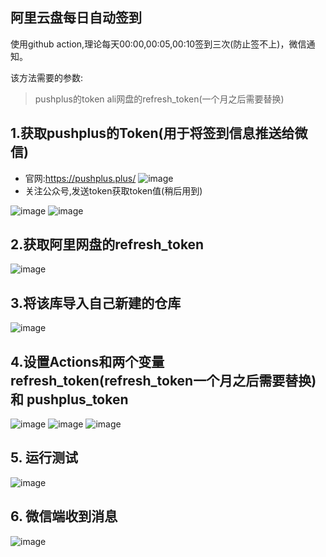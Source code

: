 ## 阿里云盘每日自动签到
使用github action,理论每天00:00,00:05,00:10签到三次(防止签不上)，微信通知。

该方法需要的参数:
> pushplus的token
> ali网盘的refresh_token(一个月之后需要替换)
## 1.获取pushplus的Token(用于将签到信息推送给微信)
- 官网:https://pushplus.plus/
![image](https://github.com/Synchronized1/alipan_auto_sign/assets/58451554/f9d84bca-98f1-4028-a910-a557c59f533d)
- 关注公众号,发送token获取token值(稍后用到)

![image](https://github.com/Synchronized1/alipan_auto_sign/assets/58451554/c57520cb-8248-4036-b4b5-743f79d8ebca)
![image](https://github.com/Synchronized1/alipan_auto_sign/assets/58451554/d704169b-b862-4a57-b0ad-a305c75791f9)
## 2.获取阿里网盘的refresh_token
![image](https://github.com/Synchronized1/alipan_auto_sign/assets/58451554/b67d9e7c-a4a9-4603-a88d-7534b139732b)
## 3.将该库导入自己新建的仓库
![image](https://github.com/Synchronized1/alipan_auto_sign/assets/58451554/47ae04e7-2cb9-4ee1-be77-4acaf9f5a7f2)
## 4.设置Actions和两个变量 refresh_token(refresh_token一个月之后需要替换) 和 pushplus_token
![image](https://github.com/Synchronized1/alipan_auto_sign/assets/58451554/0a94e24a-0853-4ad2-af4a-8c62bba40173)
![image](https://github.com/Synchronized1/alipan_auto_sign/assets/58451554/01f3ac0d-7bf9-41a4-bb53-ab8cbe401992)
![image](https://github.com/Synchronized1/alipan_auto_sign/assets/58451554/7c29bb68-8939-419b-919d-055e44e52eb1)
## 5. 运行测试
![image](https://github.com/Synchronized1/alipan_auto_sign/assets/58451554/7c89ae38-e21d-47bc-a99a-0f8c9a673127)
## 6. 微信端收到消息
![image](https://github.com/Synchronized1/alipan_auto_sign/assets/58451554/9c6b5f0f-f95b-418e-86da-527053e11d50)

